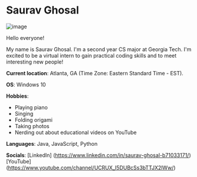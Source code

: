 # Saurav Ghosal

![image](https://www.gatech.edu/sites/default/files/uploads/images/superblock_images/tower.png)

Hello everyone!

My name is Saurav Ghosal. I'm a second year CS major at Georgia Tech. I'm excited to be a virtual intern to gain practical coding skills and to meet interesting new people!

**Current location**: Atlanta, GA (Time Zone: Eastern Standard Time - EST). 


**OS**: Windows 10


**Hobbies**: 
* Playing piano
* Singing
* Folding origami
* Taking photos
* Nerding out about educational videos on YouTube


**Languages**: Java, JavaScript, Python

**Socials**: 
[LinkedIn] (https://www.linkedin.com/in/saurav-ghosal-b71033171/)
[YouTube] (https://www.youtube.com/channel/UCRUX_I5DUBcSs3bTTJX2lWw/)

